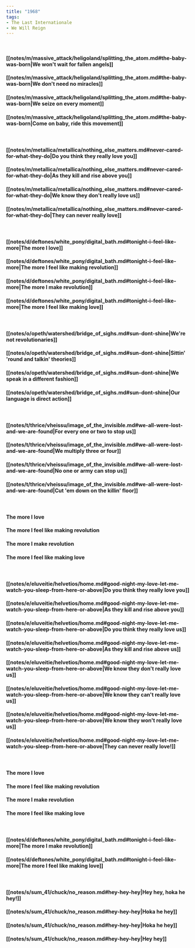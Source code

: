 ```yaml
---
title: "1968"
tags:
- The Last Internationale
- We Will Reign
---
```

&nbsp;
#### [[notes/m/massive_attack/heligoland/splitting_the_atom.md#the-baby-was-born|We won't wait for fallen angels]]
#### [[notes/m/massive_attack/heligoland/splitting_the_atom.md#the-baby-was-born|We don't need no miracles]]
#### [[notes/m/massive_attack/heligoland/splitting_the_atom.md#the-baby-was-born|We seize on every moment]]
#### [[notes/m/massive_attack/heligoland/splitting_the_atom.md#the-baby-was-born|Come on baby, ride this movement]]
&nbsp;
#### [[notes/m/metallica/metallica/nothing_else_matters.md#never-cared-for-what-they-do|Do you think they really love you]]
#### [[notes/m/metallica/metallica/nothing_else_matters.md#never-cared-for-what-they-do|As they kill and rise above you]]
#### [[notes/m/metallica/metallica/nothing_else_matters.md#never-cared-for-what-they-do|We know they don't really love us]]
#### [[notes/m/metallica/metallica/nothing_else_matters.md#never-cared-for-what-they-do|They can never really love]]
&nbsp;
#### [[notes/d/deftones/white_pony/digital_bath.md#tonight-i-feel-like-more|The more I love]]
#### [[notes/d/deftones/white_pony/digital_bath.md#tonight-i-feel-like-more|The more I feel like making revolution]]
#### [[notes/d/deftones/white_pony/digital_bath.md#tonight-i-feel-like-more|The more I make revolution]]
#### [[notes/d/deftones/white_pony/digital_bath.md#tonight-i-feel-like-more|The more I feel like making love]]
&nbsp;
#### [[notes/o/opeth/watershed/bridge_of_sighs.md#sun-dont-shine|We're not revolutionaries]]
#### [[notes/o/opeth/watershed/bridge_of_sighs.md#sun-dont-shine|Sittin' 'round and talkin' theories]]
#### [[notes/o/opeth/watershed/bridge_of_sighs.md#sun-dont-shine|We speak in a different fashion]]
#### [[notes/o/opeth/watershed/bridge_of_sighs.md#sun-dont-shine|Our language is direct action]]
&nbsp;
#### [[notes/t/thrice/vheissu/image_of_the_invisible.md#we-all-were-lost-and-we-are-found|For every one or two to stop us]]
#### [[notes/t/thrice/vheissu/image_of_the_invisible.md#we-all-were-lost-and-we-are-found|We multiply three or four]]
#### [[notes/t/thrice/vheissu/image_of_the_invisible.md#we-all-were-lost-and-we-are-found|No one or army can stop us]]
#### [[notes/t/thrice/vheissu/image_of_the_invisible.md#we-all-were-lost-and-we-are-found|Cut 'em down on the killin' floor]]
&nbsp;
#### The more I love
#### The more I feel like making revolution
#### The more I make revolution
#### The more I feel like making love
&nbsp;
#### [[notes/e/eluveitie/helvetios/home.md#good-night-my-love-let-me-watch-you-sleep-from-here-or-above|Do you think they really love you]]
#### [[notes/e/eluveitie/helvetios/home.md#good-night-my-love-let-me-watch-you-sleep-from-here-or-above|As they kill and rise above you]]
#### [[notes/e/eluveitie/helvetios/home.md#good-night-my-love-let-me-watch-you-sleep-from-here-or-above|Do you think they really love us]]
#### [[notes/e/eluveitie/helvetios/home.md#good-night-my-love-let-me-watch-you-sleep-from-here-or-above|As they kill and rise above us]]
#### [[notes/e/eluveitie/helvetios/home.md#good-night-my-love-let-me-watch-you-sleep-from-here-or-above|We know they don't really love us]]
#### [[notes/e/eluveitie/helvetios/home.md#good-night-my-love-let-me-watch-you-sleep-from-here-or-above|We know they can't really love us]]
#### [[notes/e/eluveitie/helvetios/home.md#good-night-my-love-let-me-watch-you-sleep-from-here-or-above|We know they won't really love us]]
#### [[notes/e/eluveitie/helvetios/home.md#good-night-my-love-let-me-watch-you-sleep-from-here-or-above|They can never really love!]]
&nbsp;
#### The more I love
#### The more I feel like making revolution
#### The more I make revolution
#### The more I feel like making love
&nbsp;
#### [[notes/d/deftones/white_pony/digital_bath.md#tonight-i-feel-like-more|The more I make revolution]]
#### [[notes/d/deftones/white_pony/digital_bath.md#tonight-i-feel-like-more|The more I feel like making love]]
&nbsp;
#### [[notes/s/sum_41/chuck/no_reason.md#hey-hey-hey|Hey hey, hoka he hey!]]
#### [[notes/s/sum_41/chuck/no_reason.md#hey-hey-hey|Hoka he hey]]
#### [[notes/s/sum_41/chuck/no_reason.md#hey-hey-hey|Hoka he hey]]
#### [[notes/s/sum_41/chuck/no_reason.md#hey-hey-hey|Hey hey]]
